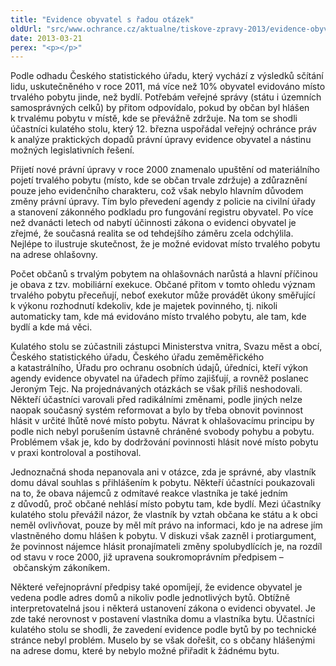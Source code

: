 ```yaml
---
title: "Evidence obyvatel s řadou otázek"
oldUrl: "src/www.ochrance.cz/aktualne/tiskove-zpravy-2013/evidence-obyvatel-s-radou-otazek"
date: 2013-03-21
perex: "<p></p>"
---
```


<!-- imported from the old website -->

<p>Podle odhadu Českého statistického úřadu, který vychází z výsledků sčítání lidu, uskutečněného v roce 2011, má více než 10% obyvatel evidováno místo trvalého pobytu jinde, než bydlí. Potřebám veřejné správy (státu i územních samosprávných celků) by přitom odpovídalo, pokud by občan byl hlášen k trvalému pobytu v místě, kde se převážně zdržuje. Na tom se shodli účastníci kulatého stolu, který 12. března uspořádal veřejný ochránce práv k analýze praktických dopadů právní úpravy evidence obyvatel a nástinu možných legislativních řešení.</p><p>Přijetí nové právní úpravy v roce 2000 znamenalo upuštění od materiálního pojetí trvalého pobytu (místo, kde se občan trvale zdržuje) a zdůraznění pouze jeho evidenčního charakteru, což však nebylo hlavním důvodem změny právní úpravy. Tím bylo převedení agendy z policie na civilní úřady a stanovení zákonného podkladu pro fungování registru obyvatel. Po více než dvanácti letech od nabytí účinnosti zákona o evidenci obyvatel je zřejmé, že současná realita se od tehdejšího záměru zcela odchýlila. Nejlépe to ilustruje skutečnost, že je možné evidovat místo trvalého pobytu na adrese ohlašovny. </p><p>Počet občanů s trvalým pobytem na ohlašovnách narůstá a hlavní příčinou je obava z tzv. mobiliární exekuce. Občané přitom v tomto ohledu význam trvalého pobytu přeceňují, neboť exekutor může provádět úkony směřující k výkonu rozhodnutí kdekoliv, kde je majetek povinného, tj. nikoli automaticky tam, kde má evidováno místo trvalého pobytu, ale tam, kde bydlí a kde má věci.</p><p>Kulatého stolu se zúčastnili zástupci Ministerstva vnitra, Svazu měst a obcí, Českého statistického úřadu, Českého úřadu zeměměřického a katastrálního, Úřadu pro ochranu osobních údajů, úředníci, kteří výkon agendy evidence obyvatel na úřadech přímo zajišťují, a rovněž poslanec Jeroným Tejc. Na projednávaných otázkách se však příliš neshodovali. Někteří účastníci varovali před radikálními změnami, podle jiných nelze naopak současný systém reformovat a bylo by třeba obnovit povinnost hlásit v určité lhůtě nové místo pobytu. Návrat k ohlašovacímu principu by podle nich nebyl porušením ústavně chráněné svobody pohybu a pobytu. Problémem však je, kdo by dodržování povinnosti hlásit nové místo pobytu v praxi kontroloval a postihoval.  </p><p>Jednoznačná shoda nepanovala ani v otázce, zda je správné, aby vlastník domu dával souhlas s přihlášením k pobytu. Někteří účastníci poukazovali na to, že obava nájemců z odmítavé reakce vlastníka je také jedním z důvodů, proč občané nehlásí místo pobytu tam, kde bydlí. Mezi účastníky kulatého stolu převážil názor, že vlastník by vztah občana ke státu a k obci neměl ovlivňovat, pouze by měl mít právo na informaci, kdo je na adrese jím vlastněného domu hlášen k pobytu. V diskuzi však zazněl i protiargument, že povinnost nájemce hlásit pronajímateli změny spolubydlících je, na rozdíl od stavu v roce 2000, již upravena soukromoprávním předpisem – občanským zákoníkem. </p><p>Některé veřejnoprávní předpisy také opomíjejí, že evidence obyvatel je vedena podle adres domů a nikoliv podle jednotlivých bytů. Obtížně interpretovatelná jsou i některá ustanovení zákona o evidenci obyvatel. Je zde také nerovnost v postavení vlastníka domu a vlastníka bytu. Účastníci kulatého stolu se shodli, že zavedení evidence podle bytů by po technické stránce nebyl problém. Muselo by se však dořešit, co s občany hlášenými na adrese domu, které by nebylo možné přiřadit k žádnému bytu.</p>
